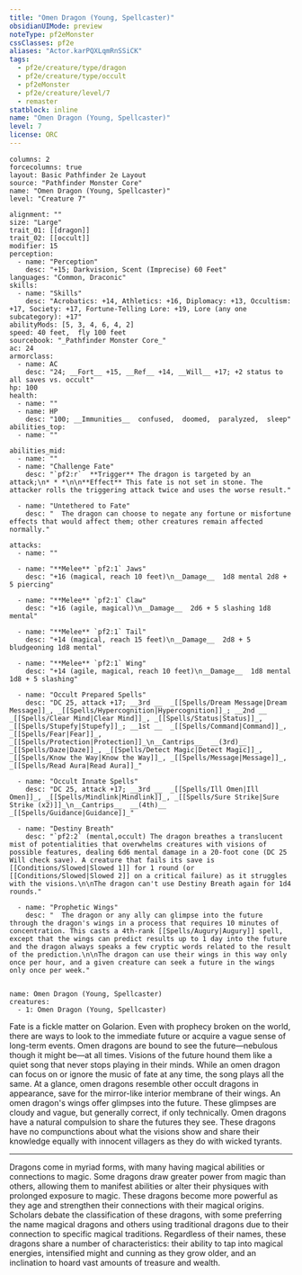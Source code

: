 ```yaml
---
title: "Omen Dragon (Young, Spellcaster)"
obsidianUIMode: preview
noteType: pf2eMonster
cssClasses: pf2e
aliases: "Actor.karPQXLqmRnSSiCK" 
tags:
  - pf2e/creature/type/dragon
  - pf2e/creature/type/occult
  - pf2eMonster
  - pf2e/creature/level/7
  - remaster
statblock: inline
name: "Omen Dragon (Young, Spellcaster)"
level: 7
license: ORC
---
```


```statblock
columns: 2
forcecolumns: true
layout: Basic Pathfinder 2e Layout
source: "Pathfinder Monster Core"
name: "Omen Dragon (Young, Spellcaster)"
level: "Creature 7"

alignment: ""
size: "Large"
trait_01: [[dragon]]
trait_02: [[occult]]
modifier: 15
perception:
  - name: "Perception"
    desc: "+15; Darkvision, Scent (Imprecise) 60 Feet"
languages: "Common, Draconic"
skills:
  - name: "Skills"
    desc: "Acrobatics: +14, Athletics: +16, Diplomacy: +13, Occultism: +17, Society: +17, Fortune-Telling Lore: +19, Lore (any one subcategory): +17"
abilityMods: [5, 3, 4, 6, 4, 2]
speed: 40 feet,  fly 100 feet
sourcebook: "_Pathfinder Monster Core_"
ac: 24
armorclass:
  - name: AC
    desc: "24; __Fort__ +15, __Ref__ +14, __Will__ +17; +2 status to all saves vs. occult"
hp: 100
health:
  - name: ""
  - name: HP
    desc: "100; __Immunities__  confused,  doomed,  paralyzed,  sleep"
abilities_top:
  - name: ""

abilities_mid:
  - name: ""
  - name: "Challenge Fate"
    desc: "`pf2:r`  **Trigger** The dragon is targeted by an attack;\n* * *\n\n**Effect** This fate is not set in stone. The attacker rolls the triggering attack twice and uses the worse result."

  - name: "Untethered to Fate"
    desc: "  The dragon can choose to negate any fortune or misfortune effects that would affect them; other creatures remain affected normally."

attacks:
  - name: ""

  - name: "**Melee** `pf2:1` Jaws"
    desc: "+16 (magical, reach 10 feet)\n__Damage__  1d8 mental 2d8 + 5 piercing"

  - name: "**Melee** `pf2:1` Claw"
    desc: "+16 (agile, magical)\n__Damage__  2d6 + 5 slashing 1d8 mental"

  - name: "**Melee** `pf2:1` Tail"
    desc: "+14 (magical, reach 15 feet)\n__Damage__  2d8 + 5 bludgeoning 1d8 mental"

  - name: "**Melee** `pf2:1` Wing"
    desc: "+14 (agile, magical, reach 10 feet)\n__Damage__  1d8 mental 1d8 + 5 slashing"

  - name: "Occult Prepared Spells"
    desc: "DC 25, attack +17; __3rd __  _[[Spells/Dream Message|Dream Message]]_, _[[Spells/Hypercognition|Hypercognition]]_; __2nd __  _[[Spells/Clear Mind|Clear Mind]]_, _[[Spells/Status|Status]]_, _[[Spells/Stupefy|Stupefy]]_; __1st __  _[[Spells/Command|Command]]_, _[[Spells/Fear|Fear]]_, _[[Spells/Protection|Protection]]_\n__Cantrips__  __(3rd)__ _[[Spells/Daze|Daze]]_, _[[Spells/Detect Magic|Detect Magic]]_, _[[Spells/Know the Way|Know the Way]]_, _[[Spells/Message|Message]]_, _[[Spells/Read Aura|Read Aura]]_"

  - name: "Occult Innate Spells"
    desc: "DC 25, attack +17; __3rd __  _[[Spells/Ill Omen|Ill Omen]]_, _[[Spells/Mindlink|Mindlink]]_, _[[Spells/Sure Strike|Sure Strike (x2)]]_\n__Cantrips__  __(4th)__ _[[Spells/Guidance|Guidance]]_"

  - name: "Destiny Breath"
    desc: "`pf2:2` (mental,occult) The dragon breathes a translucent mist of potentialities that overwhelms creatures with visions of possible features, dealing 6d6 mental damage in a 20-foot cone (DC 25 Will check save). A creature that fails its save is [[Conditions/Slowed|Slowed 1]] for 1 round (or [[Conditions/Slowed|Slowed 2]] on a critical failure) as it struggles with the visions.\n\nThe dragon can't use Destiny Breath again for 1d4 rounds."

  - name: "Prophetic Wings"
    desc: "  The dragon or any ally can glimpse into the future through the dragon's wings in a process that requires 10 minutes of concentration. This casts a 4th-rank [[Spells/Augury|Augury]] spell, except that the wings can predict results up to 1 day into the future and the dragon always speaks a few cryptic words related to the result of the prediction.\n\nThe dragon can use their wings in this way only once per hour, and a given creature can seek a future in the wings only once per week."
 
```

```encounter-table
name: Omen Dragon (Young, Spellcaster)
creatures:
  - 1: Omen Dragon (Young, Spellcaster)
```



Fate is a fickle matter on Golarion. Even with prophecy broken on the world, there are ways to look to the immediate future or acquire a vague sense of long-term events. Omen dragons are bound to see the future—nebulous though it might be—at all times. Visions of the future hound them like a quiet song that never stops playing in their minds. While an omen dragon can focus on or ignore the music of fate at any time, the song plays all the same. At a glance, omen dragons resemble other occult dragons in appearance, save for the mirror-like interior membrane of their wings. An omen dragon's wings offer glimpses into the future. These glimpses are cloudy and vague, but generally correct, if only technically. Omen dragons have a natural compulsion to share the futures they see. These dragons have no compunctions about what the visions show and share their knowledge equally with innocent villagers as they do with wicked tyrants.

* * *

Dragons come in myriad forms, with many having magical abilities or connections to magic. Some dragons draw greater power from magic than others, allowing them to manifest abilities or alter their physiques with prolonged exposure to magic. These dragons become more powerful as they age and strengthen their connections with their magical origins. Scholars debate the classification of these dragons, with some preferring the name magical dragons and others using traditional dragons due to their connection to specific magical traditions. Regardless of their names, these dragons share a number of characteristics: their ability to tap into magical energies, intensified might and cunning as they grow older, and an inclination to hoard vast amounts of treasure and wealth.
